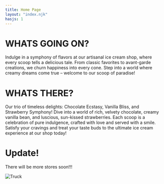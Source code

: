```yaml
---
title: Home Page
layout: "index.njk"
hasjs: 1
---
```


# WHATS GOING ON?

Indulge in a symphony of flavors at our artisanal ice cream shop, where every scoop tells a delicious tale. From classic favorites to avant-garde creations, we churn happiness into every cone. Step into a world where creamy dreams come true – welcome to our scoop of paradise!

# WHATS THERE?

Our trio of timeless delights: Chocolate Ecstasy, Vanilla Bliss, and Strawberry Symphony! Dive into a world of rich, velvety chocolate, creamy vanilla bean, and luscious, sun-kissed strawberries. Each scoop is a celebration of pure indulgence, crafted with love and served with a smile. Satisfy your cravings and treat your taste buds to the ultimate ice cream experience at our shop today!

# Update!

There will be more stores soon!!!


<img src="../img/Truck.webp" alt="Truck">
